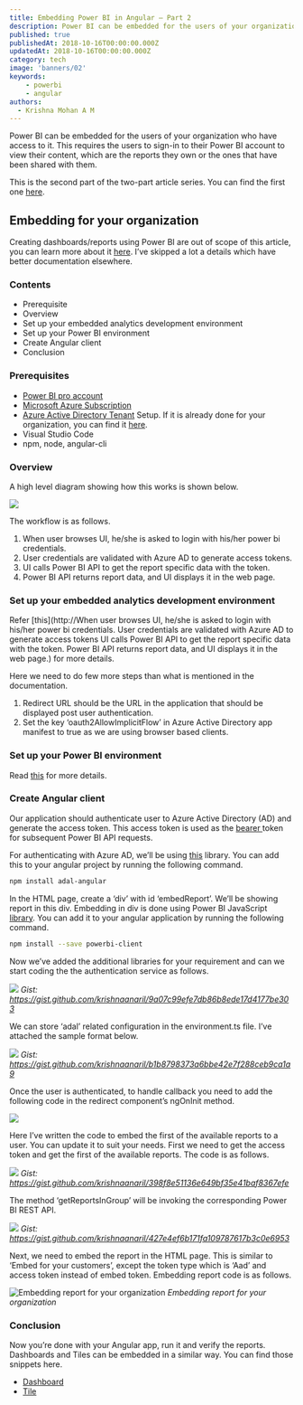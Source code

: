 ```yaml
---
title: Embedding Power BI in Angular — Part 2
description: Power BI can be embedded for the users of your organization who have access to it. This requires the users to sign-in to their Power BI account to view their content, which are the reports they own or the ones that have been shared with them. This is the second part of the two-part article series.
published: true
publishedAt: 2018-10-16T00:00:00.000Z
updatedAt: 2018-10-16T00:00:00.000Z
category: tech
image: 'banners/02'
keywords: 
    - powerbi
    - angular
authors:
  - Krishna Mohan A M
---
```


Power BI can be embedded for the users of your organization who have access to it. This requires the users to sign-in to their Power BI account to view their content, which are the reports they own or the ones that have been shared with them.

This is the second part of the two-part article series. You can find the first one [here](https://krishnamohan.dev/blog/embedding-power-bi-in-angular-part-1).

## Embedding for your organization

Creating dashboards/reports using Power BI are out of scope of this article, you can learn more about it [here](https://docs.microsoft.com/en-us/power-bi/service-get-started). I’ve skipped a lot a details which have better documentation elsewhere.

### Contents

* Prerequisite
* Overview
* Set up your embedded analytics development environment
* Set up your Power BI environment
* Create Angular client
* Conclusion

### Prerequisites

* [Power BI pro account](https://powerbi.microsoft.com/en-us/pricing/)
* [Microsoft Azure Subscription](https://azure.microsoft.com/en-us/free/)
* [Azure Active Directory Tenant](https://docs.microsoft.com/en-us/power-bi/developer/create-an-azure-active-directory-tenant) Setup. If it is already done for your organization, you can find it [here](https://www.whatismytenantid.com/).
* Visual Studio Code
* npm, node, angular-cli

### Overview

A high level diagram showing how this works is shown below.

![](assets/images/02_01.png)

The workflow is as follows.

 1. When user browses UI, he/she is asked to login with his/her power bi credentials.
 2. User credentials are validated with Azure AD to generate access tokens.
 3. UI calls Power BI API to get the report specific data with the token.
 4. Power BI API returns report data, and UI displays it in the web page.

### Set up your embedded analytics development environment

Refer [this](http://When user browses UI, he/she is asked to login with his/her power bi credentials. User credentials are validated with Azure AD to generate access tokens UI calls Power BI API to get the report specific data with the token. Power BI API returns report data, and UI displays it in the web page.) for more details.

Here we need to do few more steps than what is mentioned in the documentation.

 1. Redirect URL should be the URL in the application that should be displayed post user authentication.
 2. Set the key ‘oauth2AllowImplicitFlow’ in Azure Active Directory app manifest to true as we are using browser based clients.

### Set up your Power BI environment

Read [this](https://docs.microsoft.com/en-us/power-bi/developer/embed-sample-for-your-organization#set-up-your-power-bi-environment) for more details.

### Create Angular client

Our application should authenticate user to Azure Active Directory (AD) and generate the access token. This access token is used as the [bearer ](https://oauth.net/2/bearer-tokens/)token for subsequent Power BI API requests.

For authenticating with Azure AD, we’ll be using [this](https://github.com/AzureAD/azure-activedirectory-library-for-js) library. You can add this to your angular project by running the following command.
```bash
npm install adal-angular
```

In the HTML page, create a ‘div’ with id ‘embedReport’. We’ll be showing report in this div. Embedding in div is done using Power BI JavaScript [library](https://github.com/Microsoft/PowerBI-JavaScript). You can add it to your angular application by running the following command.
```bash
npm install --save powerbi-client
```

Now we’ve added the additional libraries for your requirement and can we start coding the the authentication service as follows.

![](assets/images/02_02.png)
*Gist: https://gist.github.com/krishnaanaril/9a07c99efe7db86b8ede17d4177be303*

We can store ‘adal’ related configuration in the environment.ts file. I’ve attached the sample format below.

![](assets/images/02_03.png)
*Gist: https://gist.github.com/krishnaanaril/b1b8798373a6bbe42e7f288ceb9ca1a9*

Once the user is authenticated, to handle callback you need to add the following code in the redirect component’s ngOnInit method.

![](assets/images/02_04.png)

Here I’ve written the code to embed the first of the available reports to a user. You can update it to suit your needs. First we need to get the access token and get the first of the available reports. The code is as follows.


![](assets/images/02_05.png)
*Gist: https://gist.github.com/krishnaanaril/398f8e51136e649bf35e41baf8367efe*

The method ‘getReportsInGroup’ will be invoking the corresponding Power BI REST API.

![](assets/images/02_06.png)
*Gist: https://gist.github.com/krishnaanaril/427e4ef6b171fa109787617b3c0e6953*

Next, we need to embed the report in the HTML page. This is similar to ‘Embed for your customers’, except the token type which is ‘Aad’ and access token instead of embed token. Embedding report code is as follows.

![Embedding report for your organization](assets/images/02_06.png)
*Embedding report for your organization*

### Conclusion

Now you’re done with your Angular app, run it and verify the reports. Dashboards and Tiles can be embedded in a similar way. You can find those snippets here.

* [Dashboard](https://gist.github.com/krishnaanaril/1392403aa328684738e4ed6f0b8a664f)
* [Tile](https://gist.github.com/krishnaanaril/211f5b390a5e7e038b7a67dfe387fb29)


